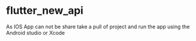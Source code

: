 # flutter_new_api


As IOS App can not be share take a pull of project and run the app using the Android studio or Xcode
